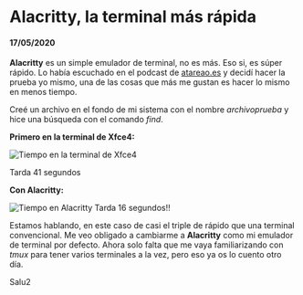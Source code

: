 # **Alacritty**, la terminal más rápida
#### 17/05/2020

**Alacritty** es un simple emulador de terminal, no es más. Eso si, es súper rápido. Lo había escuchado en el podcast de [atareao.es](https://www.atareao.es/software/utilidades/emulador-de-terminal-mas-rapido/) y decidí hacer la prueba yo mismo, una de las cosas que más me gustan es hacer lo mismo en menos tiempo.

Creé un archivo en el fondo de mi sistema con el nombre *archivoprueba* y hice una búsqueda con el comando *find*.

**Primero en la terminal de Xfce4:**

![Tiempo en la terminal de Xfce4](https://silly-goldberg-68d2eb.netlify.app/alacritty-la-terminal-mas-rapida/timeTerminal.png   "Tiempo en la terminal de Xfce4")

Tarda 41 segundos

**Con Alacritty:**

![Tiempo en Alacritty](https://silly-goldberg-68d2eb.netlify.app/alacritty-la-terminal-mas-rapida/timeAlacritty.png   "Tiempo en Alacritty")
Tarda 16 segundos!!

Estamos hablando, en este caso de casi el triple de rápido que una terminal convencional. Me veo obligado a cambiarme a **Alacritty** como mi emulador de terminal por defecto. Ahora solo falta que me vaya familiarizando con *tmux* para tener varios terminales a la vez, pero eso ya os lo cuento otro día.

Salu2
